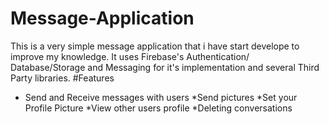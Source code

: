 # Message-Application
This is a very simple message application that i have start develope to improve my knowledge. It uses Firebase's Authentication/ Database/Storage and Messaging for it's implementation and several Third Party libraries.
#Features
* Send and Receive messages with users 
*Send pictures
*Set your Profile Picture 
*View other users profile 
*Deleting conversations
